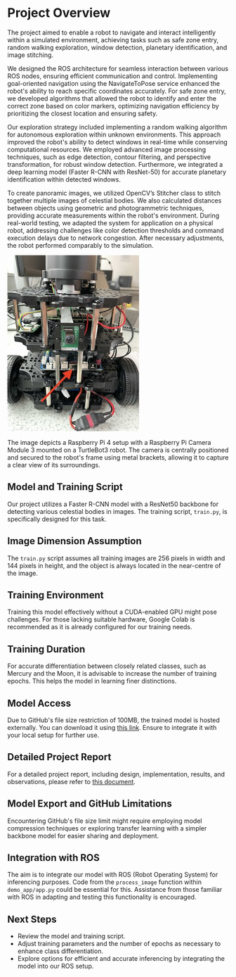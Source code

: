 # Project Overview

The project aimed to enable a robot to navigate and interact intelligently within a simulated environment, achieving tasks such as safe zone entry, random walking exploration, window detection, planetary identification, and image stitching.

We designed the ROS architecture for seamless interaction between various ROS nodes, ensuring efficient communication and control. Implementing goal-oriented navigation using the NavigateToPose service enhanced the robot's ability to reach specific coordinates accurately. For safe zone entry, we developed algorithms that allowed the robot to identify and enter the correct zone based on color markers, optimizing navigation efficiency by prioritizing the closest location and ensuring safety.

Our exploration strategy included implementing a random walking algorithm for autonomous exploration within unknown environments. This approach improved the robot's ability to detect windows in real-time while conserving computational resources. We employed advanced image processing techniques, such as edge detection, contour filtering, and perspective transformation, for robust window detection. Furthermore, we integrated a deep learning model (Faster R-CNN with ResNet-50) for accurate planetary identification within detected windows.

To create panoramic images, we utilized OpenCV’s Stitcher class to stitch together multiple images of celestial bodies. We also calculated distances between objects using geometric and photogrammetric techniques, providing accurate measurements within the robot's environment. During real-world testing, we adapted the system for application on a physical robot, addressing challenges like color detection thresholds and command execution delays due to network congestion. After necessary adjustments, the robot performed comparably to the simulation.

![ROS2 SLAM Autonomous Mobile Turtlebot3](switch_real_robot.jpg)

The image depicts a Raspberry Pi 4 setup with a Raspberry Pi Camera Module 3 mounted on a TurtleBot3 robot. The camera is centrally positioned and secured to the robot's frame using metal brackets, allowing it to capture a clear view of its surroundings.

## Model and Training Script

Our project utilizes a Faster R-CNN model with a ResNet50 backbone for detecting various celestial bodies in images. The training script, `train.py`, is specifically designed for this task.

## Image Dimension Assumption

The `train.py` script assumes all training images are 256 pixels in width and 144 pixels in height, and the object is always located in the near-centre of the image.

## Training Environment

Training this model effectively without a CUDA-enabled GPU might pose challenges. For those lacking suitable hardware, Google Colab is recommended as it is already configured for our training needs.

## Training Duration

For accurate differentiation between closely related classes, such as Mercury and the Moon, it is advisable to increase the number of training epochs. This helps the model in learning finer distinctions.

## Model Access

Due to GitHub's file size restriction of 100MB, the trained model is hosted externally. You can download it using [this link](https://drive.google.com/file/d/1hWsvUoG82yvRbd0EhVfHnu5zrqpsoR9u/view?usp=sharing). Ensure to integrate it with your local setup for further use.

## Detailed Project Report

For a detailed project report, including design, implementation, results, and observations, please refer to [this document](https://drive.google.com/file/d/1Obq77M9mY-3xabmNVoIFxbl7UOW_NtIe/view?usp=sharing).

## Model Export and GitHub Limitations

Encountering GitHub's file size limit might require employing model compression techniques or exploring transfer learning with a simpler backbone model for easier sharing and deployment.

## Integration with ROS

The aim is to integrate our model with ROS (Robot Operating System) for inferencing purposes. Code from the `process_image` function within `demo_app/app.py` could be essential for this. Assistance from those familiar with ROS in adapting and testing this functionality is encouraged.

## Next Steps

- Review the model and training script.
- Adjust training parameters and the number of epochs as necessary to enhance class differentiation.
- Explore options for efficient and accurate inferencing by integrating the model into our ROS setup.
